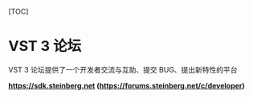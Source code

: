 [TOC]

# VST 3 论坛

VST 3 论坛提供了一个开发者交流与互助、提交 BUG、提出新特性的平台

**https://sdk.steinberg.net (https://forums.steinberg.net/c/developer)**